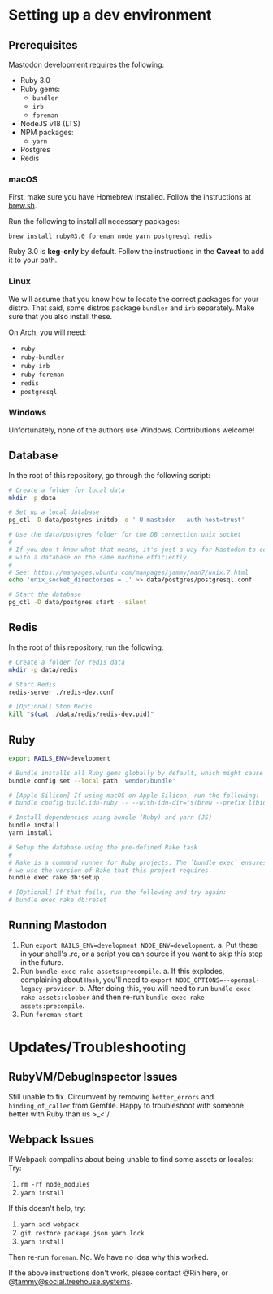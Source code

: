 # Setting up a dev environment

## Prerequisites

Mastodon development requires the following:

- Ruby 3.0
- Ruby gems:
  - `bundler`
  - `irb`
  - `foreman`
- NodeJS v18 (LTS)
- NPM packages:
  - `yarn`
- Postgres
- Redis

### macOS

First, make sure you have Homebrew installed. Follow the instructions at
[brew.sh](https://brew.sh).

Run the following to install all necessary packages:
```
brew install ruby@3.0 foreman node yarn postgresql redis
```

Ruby 3.0 is **keg-only** by default. Follow the instructions in the **Caveat**
to add it to your path.

### Linux

We will assume that you know how to locate the correct packages for your distro.
That said, some distros package `bundler` and `irb` separately. Make sure that
you also install these.

On Arch, you will need:

- `ruby`
- `ruby-bundler`
- `ruby-irb`
- `ruby-foreman`
- `redis`
- `postgresql`

### Windows

Unfortunately, none of the authors use Windows. Contributions welcome!

## Database

In the root of this repository, go through the following script:
```sh
# Create a folder for local data
mkdir -p data

# Set up a local database
pg_ctl -D data/postgres initdb -o '-U mastodon --auth-host=trust'

# Use the data/postgres folder for the DB connection unix socket
#
# If you don't know what that means, it's just a way for Mastodon to communicate
# with a database on the same machine efficiently.
#
# See: https://manpages.ubuntu.com/manpages/jammy/man7/unix.7.html
echo 'unix_socket_directories = .' >> data/postgres/postgresql.conf

# Start the database
pg_ctl -D data/postgres start --silent
```

## Redis

In the root of this repository, run the following:
```sh
# Create a folder for redis data
mkdir -p data/redis

# Start Redis
redis-server ./redis-dev.conf

# [Optional] Stop Redis
kill "$(cat ./data/redis/redis-dev.pid)"
```

## Ruby

```sh
export RAILS_ENV=development

# Bundle installs all Ruby gems globally by default, which might cause problems.
bundle config set --local path 'vendor/bundle'

# [Apple Silicon] If using macOS on Apple Silicon, run the following:
# bundle config build.idn-ruby -- --with-idn-dir="$(brew --prefix libidn)"

# Install dependencies using bundle (Ruby) and yarn (JS)
bundle install
yarn install

# Setup the database using the pre-defined Rake task
#
# Rake is a command runner for Ruby projects. The `bundle exec` ensures that
# we use the version of Rake that this project requires.
bundle exec rake db:setup

# [Optional] If that fails, run the following and try again:
# bundle exec rake db:reset
```

## Running Mastodon

1. Run `export RAILS_ENV=development NODE_ENV=development`.
  a. Put these in your shell's .rc, or a script you can source if you want to skip this step in the future.
2. Run `bundle exec rake assets:precompile`.
  a. If this explodes, complaining about `Hash`, you'll need to `export NODE_OPTIONS=--openssl-legacy-provider`.
  b. After doing this, you will need to run `bundle exec rake assets:clobber` and then re-run
  `bundle exec rake assets:precompile`.
3. Run `foreman start`

# Updates/Troubleshooting

## RubyVM/DebugInspector Issues

Still unable to fix. Circumvent by removing `better_errors` and `binding_of_caller` from Gemfile.
Happy to troubleshoot with someone better with Ruby than us >_<'/.

## Webpack Issues
If Webpack compalins about being unable to find some assets or locales:
Try:

1. `rm -rf node_modules`
2. `yarn install`

If this doesn't help, try:

1. `yarn add webpack`
2. `git restore package.json yarn.lock`
3. `yarn install`

Then re-run `foreman`. No. We have no idea why this worked.

If the above instructions don't work, please contact @Rin here, or @tammy@social.treehouse.systems.
